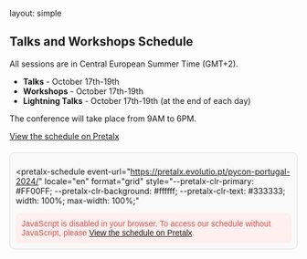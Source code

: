 layout: simple

## Talks and Workshops Schedule
All sessions are in Central European Summer Time (GMT+2).

- **Talks** - October 17th-19th
- **Workshops** - October 17th-19th
- **Lightning Talks** - October 17th-19th (at the end of each day)
<!-- - [**Sprints**](/information/sprints/) - June 8th-9th -->

The conference will take place from 9AM to 6PM.




<a href="https://pretalx.evolutio.pt/pycon-portugal-2024/schedule/" target="_blank">View the schedule on Pretalx</a>

<div id="pretalx-widget-container" style="margin-top: 20px;">
  <script
    type="text/javascript"
    src="https://pretalx.evolutio.pt/pycon-portugal-2024/schedule/widget/v2.en.js"
  ></script>

  <pretalx-schedule
    event-url="https://pretalx.evolutio.pt/pycon-portugal-2024/"
    locale="en"
    format="grid"
    style="--pretalx-clr-primary: #FF00FF; --pretalx-clr-background: #ffffff; --pretalx-clr-text: #333333; width: 100%; max-width: 100%;"
  >
  </pretalx-schedule>

  <noscript>
    <div class="pretalx-widget">
      <div class="pretalx-widget-info-message">
        JavaScript is disabled in your browser. To access our schedule without
        JavaScript, please
        <a href="https://pretalx.evolutio.pt/pycon-portugal-2024/schedule/" target="_blank">View the schedule on Pretalx</a>.
      </div>
    </div>
  </noscript>
</div>
<style>
  #pretalx-widget-container {
    width: 100%;
    max-width: 100%;
    overflow-x: auto;
    padding: 10px;
    box-sizing: border-box;
    border: 1px solid #ddd;
    border-radius: 8px;
    background-color: #f9f9f9;
}
.pretalx-widget {
    font-family: Arial, sans-serif;
    color: #333;
}
.pretalx-widget-info-message {
    background-color: #ffefef;
    color: #d9534f;
    padding: 10px;
    border-radius: 5px;
    margin-top: 10px;
}
@media (max-width: 768px) {
    #pretalx-widget-container {
        padding: 5px;
    }
    .pretalx-schedule {
        font-size: 14px;
    }
}

</style>

[//]: # (In this second edition, we had a record number of submissions: 113. 🎉)

[//]: # ()
[//]: # (Please check the current Schedule.)

[//]: # ()
[//]: # (The conference talks & workshops will take place from 9:00 AM to 6:30 PM, September 7, 8, and 9.)
<br>
  <!-- <hr class="blue-line"> -->
<!-- Keep checking this page , we normally update on a daily basis. -->

<!-- Follow us on social media for up to date information - see footer below! -->

<br>
<br>
<br>
<br>




